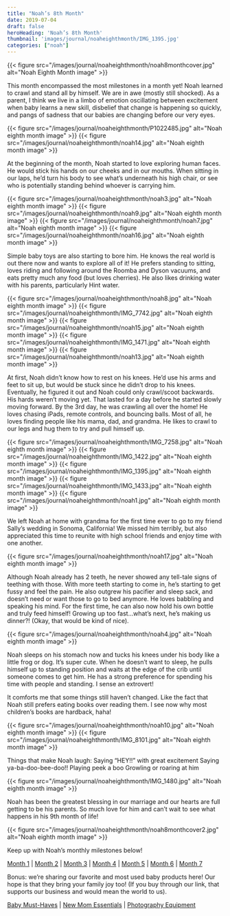 ```yaml
---
title: "Noah’s 8th Month"
date: 2019-07-04
draft: false
heroHeading: 'Noah’s 8th Month'
thumbnail: 'images/journal/noaheighthmonth/IMG_1395.jpg'
categories: ["noah"]
---
```


{{< figure src="/images/journal/noaheighthmonth/noah8monthcover.jpg" alt="Noah Eighth Month image" >}}

This month encompassed the most milestones in a month yet! Noah learned to crawl and stand all by himself. We are in awe (mostly still shocked). As a parent, I think we live in a limbo of emotion oscillating between excitement when baby learns a new skill, disbelief that change is happening so quickly, and pangs of sadness that our babies are changing before our very eyes. 

{{< figure src="/images/journal/noaheighthmonth/P1022485.jpg" alt="Noah eighth month image" >}}
{{< figure src="/images/journal/noaheighthmonth/noah14.jpg" alt="Noah eighth month image" >}}

At the beginning of the month, Noah started to love exploring human faces. He would stick his hands on our cheeks and in our mouths. When sitting in our laps, he’d turn his body to see what’s underneath his high chair, or see who is potentially standing behind whoever is carrying him. 

{{< figure src="/images/journal/noaheighthmonth/noah3.jpg" alt="Noah eighth month image" >}}
{{< figure src="/images/journal/noaheighthmonth/noah9.jpg" alt="Noah eighth month image" >}}
{{< figure src="/images/journal/noaheighthmonth/noah7.jpg" alt="Noah eighth month image" >}}
{{< figure src="/images/journal/noaheighthmonth/noah16.jpg" alt="Noah eighth month image" >}}

Simple baby toys are also starting to bore him. He knows the real world is out there now and wants to explore all of it! He prefers standing to sitting, loves riding and following around the Roomba and Dyson vacuums, and eats pretty much any food (but loves cherries). He also likes drinking water with his parents, particularly Hint water.

{{< figure src="/images/journal/noaheighthmonth/noah8.jpg" alt="Noah eighth month image" >}}
{{< figure src="/images/journal/noaheighthmonth/IMG_7742.jpg" alt="Noah eighth month image" >}}
{{< figure src="/images/journal/noaheighthmonth/noah15.jpg" alt="Noah eighth month image" >}}
{{< figure src="/images/journal/noaheighthmonth/IMG_1471.jpg" alt="Noah eighth month image" >}}
{{< figure src="/images/journal/noaheighthmonth/noah13.jpg" alt="Noah eighth month image" >}}


At first, Noah didn’t know how to rest on his knees. He’d use his arms and feet to sit up, but would be stuck since he didn’t drop to his knees. Eventually, he figured it out and Noah could only crawl/scoot backwards. His hards weren’t moving yet. That lasted for a day before he started slowly moving forward. By the 3rd day, he was crawling all over the home! He loves chasing iPads, remote controls, and bouncing balls. Most of all, he loves finding people like his mama, dad, and grandma. He likes to crawl to our legs and hug them to try and pull himself up. 

{{< figure src="/images/journal/noaheighthmonth/IMG_7258.jpg" alt="Noah eighth month image" >}}
{{< figure src="/images/journal/noaheighthmonth/IMG_1422.jpg" alt="Noah eighth month image" >}}
{{< figure src="/images/journal/noaheighthmonth/IMG_1395.jpg" alt="Noah eighth month image" >}}
{{< figure src="/images/journal/noaheighthmonth/IMG_1433.jpg" alt="Noah eighth month image" >}}
{{< figure src="/images/journal/noaheighthmonth/noah1.jpg" alt="Noah eighth month image" >}}

We left Noah at home with grandma for the first time ever to go to my friend Sally’s wedding in Sonoma, California! We missed him terribly, but also appreciated this time to reunite with high school friends and enjoy time with one another.

{{< figure src="/images/journal/noaheighthmonth/noah17.jpg" alt="Noah eighth month image" >}}

Although Noah already has 2 teeth, he never showed any tell-tale signs of teething with those. With more teeth starting to come in, he’s starting to get fussy and feel the pain. He also outgrew his pacifier and sleep sack, and doesn’t need or want those to go to bed anymore. He loves babbling and speaking his mind. For the first time, he can also now hold his own bottle and truly feed himself! Growing up too fast...what’s next, he’s making us dinner?! (Okay, that would be kind of nice).

{{< figure src="/images/journal/noaheighthmonth/noah4.jpg" alt="Noah eighth month image" >}}

Noah sleeps on his stomach now and tucks his knees under his body like a little frog or dog. It’s super cute. When he doesn’t want to sleep, he pulls himself up to standing position and waits at the edge of the crib until someone comes to get him. He has a strong preference for spending his time with people and standing. I sense an extrovert!

It comforts me that some things still haven’t changed. Like the fact that Noah still prefers eating books over reading them. I see now why most children’s books are hardback, haha!

{{< figure src="/images/journal/noaheighthmonth/noah10.jpg" alt="Noah eighth month image" >}}
{{< figure src="/images/journal/noaheighthmonth/IMG_8101.jpg" alt="Noah eighth month image" >}}

Things that make Noah laugh:
Saying “HEY!!” with great excitement
Saying ya-ba-doo-bee-doo!!
Playing peek a boo
Growling or roaring at him

{{< figure src="/images/journal/noaheighthmonth/IMG_1480.jpg" alt="Noah eighth month image" >}}

Noah has been the greatest blessing in our marriage and our hearts are full getting to be his parents. So much love for him and can’t wait to see what happens in his 9th month of life!

{{< figure src="/images/journal/noaheighthmonth/noah8monthcover2.jpg" alt="Noah eighth month image" >}}

Keep up with Noah’s monthly milestones below!

[Month 1](/journal/first-month) | [Month 2](/journal/second-month) | [Month 3](/journal/third-month) | [Month 4](/journal/fourth-month) | [Month 5](/journal/fifth-month) | [Month 6](/journal/sixth-month) | [Month 7](/journal/seventh-month)

Bonus: we’re sharing our favorite and most used baby products here! Our hope is that they bring your family joy too! (If you buy through our link, that supports our business and would mean the world to us). 

[Baby Must-Haves](https://kit.com/ivanasteven/our-baby-must-haves) | [New Mom Essentials](https://kit.com/ivanasteven/new-mom-essentials) | [Photography Equipment](https://kit.com/ivanasteven/photography-gear)